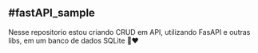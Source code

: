 #fastAPI_sample
---------------
Nesse repositorio estou criando CRUD em API, utilizando FasAPI e outras libs, em um banco de dados SQLite 🎲❤ 
